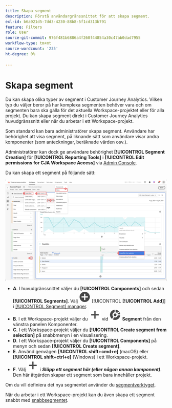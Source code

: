 ```yaml
---
title: Skapa segment
description: Förstå användargränssnittet för att skapa segment.
exl-id: b6a921d5-7dd3-4230-88b8-5f1cd313b791
feature: Filters
role: User
source-git-commit: 976f481b6886a4f260f44854a30c47ab0dad7955
workflow-type: tm+mt
source-wordcount: '235'
ht-degree: 0%

---
```


# Skapa segment

Du kan skapa olika typer av segment i Customer Journey Analytics.  Vilken typ du väljer beror på hur komplexa segmenten behöver vara och om segmenten bara ska gälla för det aktuella Workspace-projektet eller för alla projekt. Du kan skapa segment direkt i Customer Journey Analytics huvudgränssnitt eller när du arbetar i ett Workspace-projekt.

Som standard kan bara administratörer skapa segment. Användare har behörighet att visa segment, på liknande sätt som användare visar andra komponenter (som anteckningar, beräknade värden osv.).

Administratörer kan dock ge användare behörighet **[!UICONTROL Segment Creation]** för **[!UICONTROL Reporting Tools]** i **[!UICONTROL Edit permissions for CJA Workspace Access]** via [Admin Console](/help/technotes/access-control.md#user-level-access).

Du kan skapa ett segment på följande sätt:

![Olika sätt att skapa ett segment](assets/create-filter.png)

* **A**. I huvudgränssnittet väljer du **[!UICONTROL Components]** och sedan **[!UICONTROL Segments]**. Välj ![AddCircle](/help/assets/icons/AddCircle.svg) [!UICONTROL **[!UICONTROL Add]**] i [[!UICONTROL Segment] manager](/help/components/filters/manage-filters.md).
* **B**. I ett Workspace-projekt väljer du ![Lägg till](/help/assets/icons/Add.svg) vid ![Segment](/help/assets/icons/Segmentation.svg) **Segment** från den vänstra panelen Komponenter.
* **C**. I ett Workspace-projekt väljer du **[!UICONTROL Create segment from selection]** på snabbmenyn i en visualisering.
* **D**. I ett Workspace-projekt väljer du **[!UICONTROL Components]** på menyn och sedan **[!UICONTROL Create segment]**.
* **E**. Använd genvägen **[!UICONTROL shift+cmd+e]** (macOS) eller **[!UICONTROL shift+ctrl+e]** (Windows) i ett Workspace-projekt.
* **F**. Välj ![Lägg till](/help/assets/icons/Add.svg) i ***Släpp ett segment här (eller någon annan komponent)***. Den här åtgärden skapar ett segment som bara innehåller projekt.

Om du vill definiera det nya segmentet använder du [segmentverktyget](/help/components/filters/filter-builder.md).

När du arbetar i ett Workspace-projekt kan du även skapa ett segment snabbt med [snabbsegmentet](/help/components/filters/quick-filters.md).
